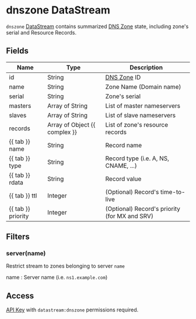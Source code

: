 # dnszone DataStream

`dnszone` [DataStream](index.md) contains summarized [DNS Zone](../../../../user/reference/concepts/dns-zone/index.md)
state, including zone's serial and Resource Records.

## Fields

| Name               | Type                          | Description                                   |
| ------------------ | ----------------------------- | --------------------------------------------- |
| id                 | String                        | [DNS Zone](../../../../user/reference/concepts/dns-zone/index.md) ID      |
| name               | String                        | Zone Name (Domain name)                       |
| serial             | String                        | Zone's serial                                 |
| masters            | Array of String               | List of master nameservers                    |
| slaves             | Array of String               | List of slave nameservers                     |
| records            | Array of Object {{ complex }} | List of zone's resource records               |
| {{ tab }} name     | String                        | Record name                                   |
| {{ tab }} type     | String                        | Record type (i.e. A, NS, CNAME, ...)          |
| {{ tab }} rdata    | String                        | Record value                                  |
| {{ tab }} ttl      | Integer                       | (Optional) Record's time-to-live              |
| {{ tab }} priority | Integer                       | (Optional) Record's priority (for MX and SRV) |

## Filters

### server(name)

Restrict stream to zones belonging to server `name`

name
: Server name (i.e. `ns1.example.com`)

## Access

[API Key](../../../../user/reference/concepts/apikey/index.md) with `datastream:dnszone` permissions
required.
